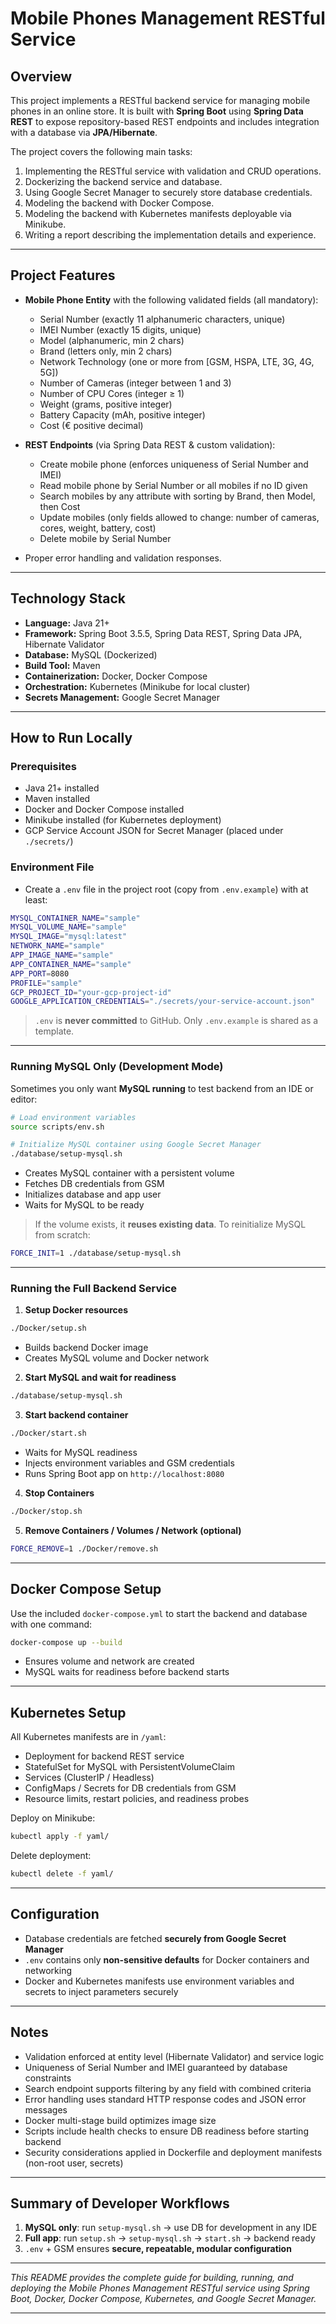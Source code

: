 # Mobile Phones Management RESTful Service

## Overview

This project implements a RESTful backend service for managing mobile phones in an online store. It is built with **Spring Boot** using **Spring Data REST** to expose repository-based REST endpoints and includes integration with a database via **JPA/Hibernate**.

The project covers the following main tasks:

1. Implementing the RESTful service with validation and CRUD operations.
2. Dockerizing the backend service and database.
3. Using Google Secret Manager to securely store database credentials.
4. Modeling the backend with Docker Compose.
5. Modeling the backend with Kubernetes manifests deployable via Minikube.
6. Writing a report describing the implementation details and experience.

---

## Project Features

* **Mobile Phone Entity** with the following validated fields (all mandatory):

  * Serial Number (exactly 11 alphanumeric characters, unique)
  * IMEI Number (exactly 15 digits, unique)
  * Model (alphanumeric, min 2 chars)
  * Brand (letters only, min 2 chars)
  * Network Technology (one or more from \[GSM, HSPA, LTE, 3G, 4G, 5G])
  * Number of Cameras (integer between 1 and 3)
  * Number of CPU Cores (integer ≥ 1)
  * Weight (grams, positive integer)
  * Battery Capacity (mAh, positive integer)
  * Cost (€ positive decimal)

* **REST Endpoints** (via Spring Data REST & custom validation):

  * Create mobile phone (enforces uniqueness of Serial Number and IMEI)
  * Read mobile phone by Serial Number or all mobiles if no ID given
  * Search mobiles by any attribute with sorting by Brand, then Model, then Cost
  * Update mobiles (only fields allowed to change: number of cameras, cores, weight, battery, cost)
  * Delete mobile by Serial Number

* Proper error handling and validation responses.

---

## Technology Stack

* **Language:** Java 21+
* **Framework:** Spring Boot 3.5.5, Spring Data REST, Spring Data JPA, Hibernate Validator
* **Database:** MySQL (Dockerized)
* **Build Tool:** Maven
* **Containerization:** Docker, Docker Compose
* **Orchestration:** Kubernetes (Minikube for local cluster)
* **Secrets Management:** Google Secret Manager

---

## How to Run Locally

### Prerequisites

* Java 21+ installed
* Maven installed
* Docker and Docker Compose installed
* Minikube installed (for Kubernetes deployment)
* GCP Service Account JSON for Secret Manager (placed under `./secrets/`)

### Environment File

* Create a `.env` file in the project root (copy from `.env.example`) with at least:

```bash
MYSQL_CONTAINER_NAME="sample"
MYSQL_VOLUME_NAME="sample"
MYSQL_IMAGE="mysql:latest"
NETWORK_NAME="sample"
APP_IMAGE_NAME="sample"
APP_CONTAINER_NAME="sample"
APP_PORT=8080
PROFILE="sample"
GCP_PROJECT_ID="your-gcp-project-id"
GOOGLE_APPLICATION_CREDENTIALS="./secrets/your-service-account.json"
```

> `.env` is **never committed** to GitHub. Only `.env.example` is shared as a template.

---

### Running MySQL Only (Development Mode)

Sometimes you only want **MySQL running** to test backend from an IDE or editor:

```bash
# Load environment variables
source scripts/env.sh

# Initialize MySQL container using Google Secret Manager
./database/setup-mysql.sh
```

* Creates MySQL container with a persistent volume
* Fetches DB credentials from GSM
* Initializes database and app user
* Waits for MySQL to be ready

> If the volume exists, it **reuses existing data**. To reinitialize MySQL from scratch:

```bash
FORCE_INIT=1 ./database/setup-mysql.sh
```

---

### Running the Full Backend Service

1. **Setup Docker resources**

```bash
./Docker/setup.sh
```

* Builds backend Docker image
* Creates MySQL volume and Docker network

2. **Start MySQL and wait for readiness**

```bash
./database/setup-mysql.sh
```

3. **Start backend container**

```bash
./Docker/start.sh
```

* Waits for MySQL readiness
* Injects environment variables and GSM credentials
* Runs Spring Boot app on `http://localhost:8080`

4. **Stop Containers**

```bash
./Docker/stop.sh
```

5. **Remove Containers / Volumes / Network (optional)**

```bash
FORCE_REMOVE=1 ./Docker/remove.sh
```

---

## Docker Compose Setup

Use the included `docker-compose.yml` to start the backend and database with one command:

```bash
docker-compose up --build
```

* Ensures volume and network are created
* MySQL waits for readiness before backend starts

---

## Kubernetes Setup

All Kubernetes manifests are in `/yaml`:

* Deployment for backend REST service
* StatefulSet for MySQL with PersistentVolumeClaim
* Services (ClusterIP / Headless)
* ConfigMaps / Secrets for DB credentials from GSM
* Resource limits, restart policies, and readiness probes

Deploy on Minikube:

```bash
kubectl apply -f yaml/
```

Delete deployment:

```bash
kubectl delete -f yaml/
```

---

## Configuration

* Database credentials are fetched **securely from Google Secret Manager**
* `.env` contains only **non-sensitive defaults** for Docker containers and networking
* Docker and Kubernetes manifests use environment variables and secrets to inject parameters securely

---

## Notes

* Validation enforced at entity level (Hibernate Validator) and service logic
* Uniqueness of Serial Number and IMEI guaranteed by database constraints
* Search endpoint supports filtering by any field with combined criteria
* Error handling uses standard HTTP response codes and JSON error messages
* Docker multi-stage build optimizes image size
* Scripts include health checks to ensure DB readiness before starting backend
* Security considerations applied in Dockerfile and deployment manifests (non-root user, secrets)

---

## Summary of Developer Workflows

1. **MySQL only**: run `setup-mysql.sh` → use DB for development in any IDE
2. **Full app**: run `setup.sh` → `setup-mysql.sh` → `start.sh` → backend ready
3. `.env` + GSM ensures **secure, repeatable, modular configuration**

---

*This README provides the complete guide for building, running, and deploying the Mobile Phones Management RESTful service using Spring Boot, Docker, Docker Compose, Kubernetes, and Google Secret Manager.*

---